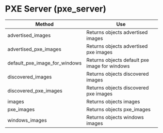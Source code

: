 # PXE Server (pxe\_server)

| Method                            | Use                                           |
| --------------------------------- | --------------------------------------------- |
| advertised\_images                | Returns objects advertised images             |
| advertised\_pxe\_images           | Returns objects advertised pxe images         |
| default\_pxe\_image\_for\_windows | Returns objects default pxe image for windows |
| discovered\_images                | Returns objects discovered images             |
| discovered\_pxe\_images           | Returns objects discovered pxe images         |
| images                            | Returns objects images                        |
| pxe\_images                       | Returns objects pxe\_images                   |
| windows\_images                   | Returns objects windows images                |

